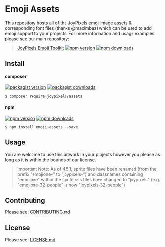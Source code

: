 # Emoji Assets

This repository hosts all of the JoyPixels emoji image assets & corresponding font files (thanks @maximbaz) which can be used to add emoji support to your projects. For more information and usage examples please see our main repository: 

> [JoyPixels Emoji Toolkit](https://github.com/joypixels/emoji-toolkit)
> [![npm version](https://img.shields.io/npm/v/emoji-toolkit.svg)](https://www.npmjs.com/package/emoji-toolkit) [![npm downloads](https://img.shields.io/npm/dt/emoji-toolkit.svg)](https://www.npmjs.com/package/emoji-toolkit)

## Install

#### composer

[![packagist version](https://img.shields.io/packagist/v/joypixels/assets.svg)](https://packagist.org/packages/joypixels/assets) 
[![packagist downloads](https://img.shields.io/packagist/dt/joypixels/assets.svg)](https://packagist.org/packages/joypixels/assets)

```
$ composer require joypixels/assets
```

#### npm

[![npm version](https://img.shields.io/npm/v/emoji-assets.svg)](https://www.npmjs.com/package/emoji-assets) 
[![npm downloads](https://img.shields.io/npm/dt/emoji-assets.svg)](https://www.npmjs.com/package/emoji-assets)

```
$ npm install emoji-assets --save
```

## Usage

You are welcome to use this artwork in your projects however you please as long as it is within the bounds of our license.

> Important Note: As of 4.5.1, sprite files have been renamed (from the prefix "emojione-" to "joypixels-") and classnames
containing "emojione" within the sprite css files have changed to "joypixels" (e.g. "emojione-32-people" is now 
"joypixels-32-people")


## Contributing

Please see: [CONTRIBUTING.md](https://github.com/joypixels/emoji-assets/blob/master/CONTRIBUTING.md)


## License

Please see: [LICENSE.md](https://github.com/joypixels/emoji-assets/blob/master/LICENSE.md)
